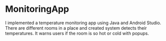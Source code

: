 # MonitoringApp

I implemented a temperature monitoring app using Java and Android Studio. There are different rooms in a place and created system detects their temperatures. It warns users if the room is so hot or cold with popups.  
